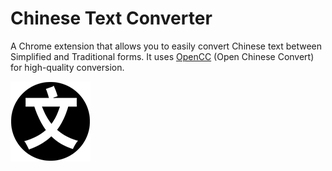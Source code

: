 # Chinese Text Converter

A Chrome extension that allows you to easily convert Chinese text between Simplified and Traditional forms. It uses [OpenCC](https://github.com/BYVoid/OpenCC) (Open Chinese Convert) for high-quality conversion.

![Chinese Text Converter Icon](icon128.png)
